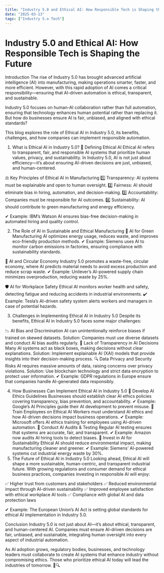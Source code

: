 ```yaml
---
title: "Industry 5.0 and Ethical AI: How Responsible Tech is Shaping the Future"
date: "2025-03-13"
tags: ["Industry 5.o Tech"]
---
```


# Industry 5.0 and Ethical AI: How Responsible Tech is Shaping the Future

Introduction
The rise of Industry 5.0 has brought advanced artificial intelligence (AI) into manufacturing, making operations smarter, faster, and more efficient. However, with this rapid adoption of AI comes a critical responsibility—ensuring that AI-driven automation is ethical, transparent, and sustainable.

Industry 5.0 focuses on human-AI collaboration rather than full automation, ensuring that technology enhances human potential rather than replacing it. But how do businesses ensure AI is fair, unbiased, and aligned with ethical standards?

This blog explores the role of Ethical AI in Industry 5.0, its benefits, challenges, and how companies can implement responsible automation.

1. What is Ethical AI in Industry 5.0?
🧠 Defining Ethical AI
Ethical AI refers to transparent, fair, and responsible AI systems that prioritize human values, privacy, and sustainability. In Industry 5.0, AI is not just about efficiency—it’s about ensuring AI-driven decisions are just, unbiased, and human-centered.

⚖ Key Principles of Ethical AI in Manufacturing
1️⃣ Transparency: AI systems must be explainable and open to human oversight.
2️⃣ Fairness: AI should eliminate bias in hiring, automation, and decision-making.
3️⃣ Accountability: Companies must be responsible for AI outcomes.
4️⃣ Sustainability: AI should contribute to green manufacturing and energy efficiency.

✔ Example: IBM’s Watson AI ensures bias-free decision-making in automated hiring and quality control.

2. The Role of AI in Sustainable and Ethical Manufacturing
🌱 AI for Green Manufacturing
AI optimizes energy usage, reduces waste, and improves eco-friendly production methods.
✔ Example: Siemens uses AI to monitor carbon emissions in factories, ensuring compliance with sustainability standards.

🔄 AI and Circular Economy
Industry 5.0 promotes a waste-free, circular economy, where AI predicts material needs to avoid excess production and reduce scrap waste.
✔ Example: Unilever’s AI-powered supply chain minimizes overproduction, reducing waste by 25%.

🛡 AI for Workplace Safety
Ethical AI monitors worker health and safety, detecting fatigue and reducing accidents in industrial environments.
✔ Example: Tesla’s AI-driven safety system alerts workers and managers in case of potential hazards.

3. Challenges in Implementing Ethical AI in Industry 5.0
Despite its benefits, Ethical AI in Industry 5.0 faces some major challenges:

📉 AI Bias and Discrimination
AI can unintentionally reinforce biases if trained on skewed datasets.
Solution: Companies must use diverse datasets and conduct AI bias audits regularly.
🛑 Lack of Transparency in AI Decisions
Many AI systems act as black boxes, making decisions without clear explanations.
Solution: Implement explainable AI (XAI) models that provide insights into their decision-making process.
🔍 Data Privacy and Security Risks
AI requires massive amounts of data, raising concerns over privacy violations.
Solution: Use blockchain technology and strict data encryption to protect user information.
✔ Example: GDPR regulations in Europe ensure that companies handle AI-generated data responsibly.

4. How Businesses Can Implement Ethical AI in Industry 5.0
🔹 Develop AI Ethics Guidelines
Businesses should establish clear AI ethics policies covering transparency, bias prevention, and accountability.
✔ Example: Google’s AI Principles guide their AI development to prevent misuse.
🔹 Train Employees on Ethical AI
Workers must understand AI ethics and how AI-driven decisions impact business operations.
✔ Example: Microsoft offers AI ethics training for employees using AI-driven automation.
🔹 Conduct AI Audits & Testing
Regular AI testing ensures that systems are accurate, fair, and transparent.
✔ Example: Amazon now audits AI hiring tools to detect biases.
🔹 Invest in AI for Sustainability
Ethical AI should reduce environmental impact, making manufacturing cleaner and greener.
✔ Example: Siemens’ AI-powered systems cut industrial energy waste by 30%.
5. The Future of Ethical AI in Industry 5.0
Looking ahead, Ethical AI will shape a more sustainable, human-centric, and transparent industrial future. With growing regulations and consumer demand for ethical business practices, companies investing in responsible AI will enjoy:

✅ Higher trust from customers and stakeholders
✅ Reduced environmental impact through AI-driven sustainability
✅ Improved employee satisfaction with ethical workplace AI tools
✅ Compliance with global AI and data protection laws

✔ Example: The European Union’s AI Act is setting global standards for ethical AI implementation in Industry 5.0.

Conclusion
Industry 5.0 is not just about AI—it’s about ethical, transparent, and human-centered AI. Companies must ensure AI-driven decisions are fair, unbiased, and sustainable, integrating human oversight into every aspect of industrial automation.

As AI adoption grows, regulatory bodies, businesses, and technology leaders must collaborate to create AI systems that enhance industry without compromising ethics. Those who prioritize ethical AI today will lead the industries of tomorrow. 🚀🔍
